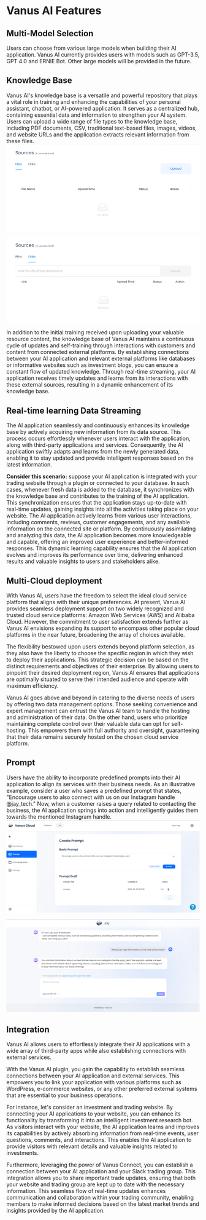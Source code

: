 # Vanus AI Features

## Multi-Model Selection

Users can choose from various large models when building their AI application. Vanus AI currently provides users with models such as GPT-3.5, GPT 4.0 and ERNIE Bot. Other large models will be provided in the future.

## Knowledge Base

Vanus AI's knowledge base is a versatile and powerful repository that plays a vital role in training and enhancing the capabilities of your personal assistant, chatbot, or AI-powered application. It serves as a centralized hub, containing essential data and information to strengthen your AI system.
Users can upload a wide range of file types to the knowledge base, including PDF documents, CSV, traditional text-based files, images, videos, and website URLs and the application extracts relevant information from these files.
![](../../static/img/upload-files.png)

![](../../static/img/enter-url.png)

In addition to the initial training received upon uploading your valuable resource content, the knowledge base of Vanus AI maintains a continuous cycle of updates and self-training through interactions with customers and content from connected external platforms. By establishing connections between your AI application and relevant external platforms like databases or informative websites such as investment blogs, you can ensure a constant flow of updated knowledge. Through real-time streaming, your AI application receives timely updates and learns from its interactions with these external sources, resulting in a dynamic enhancement of its knowledge base.

## Real-time learning Data Streaming

The AI application seamlessly and continuously enhances its knowledge base by actively acquiring new information from its data source. This process occurs effortlessly whenever users interact with the application, along with third-party applications and services. Consequently, the AI application swiftly adapts and learns from the newly generated data, enabling it to stay updated and provide intelligent responses based on the latest information.

**Consider this scenario:** suppose your AI application is integrated with your trading website through a plugin or connected to your database. In such cases, whenever fresh data is added to the database, it synchronizes with the knowledge base and contributes to the training of the AI application. This synchronization ensures that the application stays up-to-date with real-time updates, gaining insights into all the activities taking place on your website. The AI application actively learns from various user interactions, including comments, reviews, customer engagements, and any available information on the connected site or platform. By continuously assimilating and analyzing this data, the AI application becomes more knowledgeable and capable, offering an improved user experience and better-informed responses. This dynamic learning capability ensures that the AI application evolves and improves its performance over time, delivering enhanced results and valuable insights to users and stakeholders alike.

## Multi-Cloud deployment

With Vanus AI, users have the freedom to select the ideal cloud service platform that aligns with their unique preferences. At present, Vanus AI provides seamless deployment support on two widely recognized and trusted cloud service platforms: Amazon Web Services (AWS) and Alibaba Cloud. However, the commitment to user satisfaction extends further as Vanus AI envisions expanding its support to encompass other popular cloud platforms in the near future, broadening the array of choices available.

The flexibility bestowed upon users extends beyond platform selection, as they also have the liberty to choose the specific region in which they wish to deploy their applications. This strategic decision can be based on the distinct requirements and objectives of their enterprise. By allowing users to pinpoint their desired deployment region, Vanus AI ensures that applications are optimally situated to serve their intended audience and operate with maximum efficiency.

Vanus AI goes above and beyond in catering to the diverse needs of users by offering two data management options. Those seeking convenience and expert management can entrust the Vanus AI team to handle the hosting and administration of their data. On the other hand, users who prioritize maintaining complete control over their valuable data can opt for self-hosting. This empowers them with full authority and oversight, guaranteeing that their data remains securely hosted on the chosen cloud service platform.

## Prompt

Users have the ability to incorporate predefined prompts into their AI application to align its services with their business needs. As an illustrative example, consider a user who saves a predefined prompt that states, "Encourage users to also connect with us on our Instagram handle @jay_tech." Now, when a customer raises a query related to contacting the business, the AI application springs into action and intelligently guides them towards the mentioned Instagram handle.
![](../../static/img/jay_tech_prompt.png)

![](../../static/img/jay_tech_prompt_reply.png)

## Integration

Vanus AI allows users to effortlessly integrate their AI applications with a wide array of third-party apps while also establishing connections with external services.

With the Vanus AI plugin, you gain the capability to establish seamless connections between your AI application and external services. This empowers you to link your application with various platforms such as WordPress, e-commerce websites, or any other preferred external systems that are essential to your business operations.

For instance, let's consider an investment and trading website. By connecting your AI applications to your website, you can enhance its functionality by transforming it into an intelligent investment research bot. As visitors interact with your website, the AI application learns and improves its capabilities by actively absorbing information from real-time events, user questions, comments, and interactions. This enables the AI application to provide visitors with relevant details and valuable insights related to investments.

Furthermore, leveraging the power of Vanus Connect, you can establish a connection between your AI application and your Slack trading group. This integration allows you to share important trade updates, ensuring that both your website and trading group are kept up to date with the necessary information. This seamless flow of real-time updates enhances communication and collaboration within your trading community, enabling members to make informed decisions based on the latest market trends and insights provided by the AI application.
